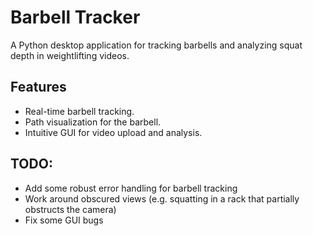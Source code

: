 # Barbell Tracker

A Python desktop application for tracking barbells and analyzing squat depth in weightlifting videos.

## Features
- Real-time barbell tracking.
- Path visualization for the barbell.
- Intuitive GUI for video upload and analysis.

## TODO:
- Add some robust error handling for barbell tracking
- Work around obscured views (e.g. squatting in a rack that partially obstructs the camera)
- Fix some GUI bugs